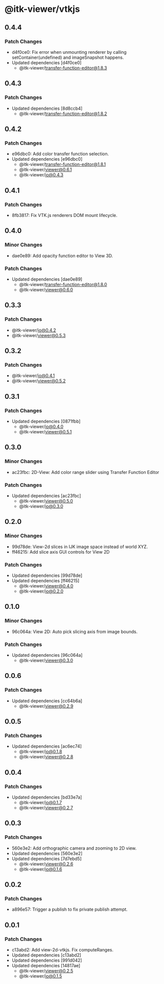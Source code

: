 # @itk-viewer/vtkjs

## 0.4.4

### Patch Changes

- d4f0ce0: Fix error when unmounting renderer by calling setContainer(undefined) and imageSnapshot happens.
- Updated dependencies [d4f0ce0]
  - @itk-viewer/transfer-function-editor@1.8.3

## 0.4.3

### Patch Changes

- Updated dependencies [8d8ccb4]
  - @itk-viewer/transfer-function-editor@1.8.2

## 0.4.2

### Patch Changes

- e96dbc0: Add color transfer function selection.
- Updated dependencies [e96dbc0]
  - @itk-viewer/transfer-function-editor@1.8.1
  - @itk-viewer/viewer@0.6.1
  - @itk-viewer/io@0.4.3

## 0.4.1

### Patch Changes

- 8fb3817: Fix VTK.js renderers DOM mount lifecycle.

## 0.4.0

### Minor Changes

- dae0e89: Add opacity function editor to View 3D.

### Patch Changes

- Updated dependencies [dae0e89]
  - @itk-viewer/transfer-function-editor@1.8.0
  - @itk-viewer/viewer@0.6.0

## 0.3.3

### Patch Changes

- @itk-viewer/io@0.4.2
- @itk-viewer/viewer@0.5.3

## 0.3.2

### Patch Changes

- @itk-viewer/io@0.4.1
- @itk-viewer/viewer@0.5.2

## 0.3.1

### Patch Changes

- Updated dependencies [0871fbb]
  - @itk-viewer/io@0.4.0
  - @itk-viewer/viewer@0.5.1

## 0.3.0

### Minor Changes

- ac23fbc: 2D-View: Add color range slider using Transfer Function Editor

### Patch Changes

- Updated dependencies [ac23fbc]
  - @itk-viewer/viewer@0.5.0
  - @itk-viewer/io@0.3.0

## 0.2.0

### Minor Changes

- 99d78de: View-2d slices in IJK image space instead of world XYZ.
- ff46215: Add slice axis GUI controls for View 2D

### Patch Changes

- Updated dependencies [99d78de]
- Updated dependencies [ff46215]
  - @itk-viewer/viewer@0.4.0
  - @itk-viewer/io@0.2.0

## 0.1.0

### Minor Changes

- 96c064a: View 2D: Auto pick slicing axis from image bounds.

### Patch Changes

- Updated dependencies [96c064a]
  - @itk-viewer/viewer@0.3.0

## 0.0.6

### Patch Changes

- Updated dependencies [cc64b6a]
  - @itk-viewer/viewer@0.2.9

## 0.0.5

### Patch Changes

- Updated dependencies [ac6ec74]
  - @itk-viewer/io@0.1.8
  - @itk-viewer/viewer@0.2.8

## 0.0.4

### Patch Changes

- Updated dependencies [bd33e7a]
  - @itk-viewer/io@0.1.7
  - @itk-viewer/viewer@0.2.7

## 0.0.3

### Patch Changes

- 560e3e2: Add orthographic camera and zooming to 2D view.
- Updated dependencies [560e3e2]
- Updated dependencies [7d7ebd5]
  - @itk-viewer/viewer@0.2.6
  - @itk-viewer/io@0.1.6

## 0.0.2

### Patch Changes

- a896e57: Trigger a publish to fix private publish attempt.

## 0.0.1

### Patch Changes

- c13abd2: Add view-2d-vtkjs. Fix computeRanges.
- Updated dependencies [c13abd2]
- Updated dependencies [991d042]
- Updated dependencies [14817ae]
  - @itk-viewer/viewer@0.2.5
  - @itk-viewer/io@0.1.5

